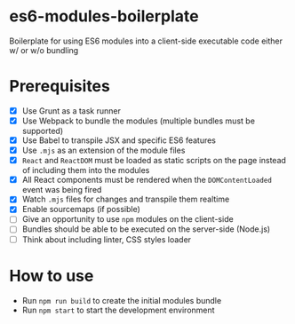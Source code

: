 # es6-modules-boilerplate
Boilerplate for using ES6 modules into a client-side executable code either w/ or w/o bundling

# Prerequisites
 - [x] Use Grunt as a task runner
 - [x] Use Webpack to bundle the modules (multiple bundles must be supported)
 - [x] Use Babel to transpile JSX and specific ES6 features
 - [x] Use `.mjs` as an extension of the module files
 - [x] `React` and `ReactDOM` must be loaded as static scripts on the page instead of including them into the modules
 - [x] All React components must be rendered when the `DOMContentLoaded` event was being fired
 - [x] Watch `.mjs` files for changes and transpile them realtime
 - [x] Enable sourcemaps (if possible)
 - [ ] Give an opportunity to use `npm` modules on the client-side
 - [ ] Bundles should be able to be executed on the server-side (Node.js)
 - [ ] Think about including linter, CSS styles loader

# How to use
 - Run `npm run build` to create the initial modules bundle
 - Run `npm start` to start the development environment
